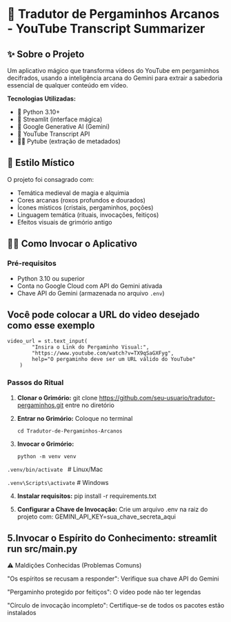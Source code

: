 # 🔮 Tradutor de Pergaminhos Arcanos - YouTube Transcript Summarizer

## ✨ Sobre o Projeto

Um aplicativo mágico que transforma vídeos do YouTube em pergaminhos decifrados, usando a inteligência arcana do Gemini para extrair a sabedoria essencial de qualquer conteúdo em vídeo.

**Tecnologias Utilizadas:**
- 🐍 Python 3.10+
- 🔮 Streamlit (interface mágica)
- 💎 Google Generative AI (Gemini)
- 📜 YouTube Transcript API
- 🧙‍♂️ Pytube (extração de metadados)

## 🏰 Estilo Místico

O projeto foi consagrado com:
- Temática medieval de magia e alquimia
- Cores arcanas (roxos profundos e dourados)
- Ícones místicos (cristais, pergaminhos, poções)
- Linguagem temática (rituais, invocações, feitiços)
- Efeitos visuais de grimório antigo

## 🧙‍♂️ Como Invocar o Aplicativo

### Pré-requisitos
- Python 3.10 ou superior
- Conta no Google Cloud com API do Gemini ativada
- Chave API do Gemini (armazenada no arquivo `.env`)

## Você pode colocar a URL do video desejado como esse exemplo
```
video_url = st.text_input(
        "Insira o Link do Pergaminho Visual:",
        "https://www.youtube.com/watch?v=TX9qSaGXFyg",
        help="O pergaminho deve ser um URL válido do YouTube"
    )
```



### Passos do Ritual

1. **Clonar o Grimório:**
   git clone https://github.com/seu-usuario/tradutor-pergaminhos.git
   entre no diretório

2. **Entrar no Grimório:**
   Coloque no terminal
   
   ```
   cd Tradutor-de-Pergaminhos-Arcanos
   ```
3. **Invocar o Grimório:**
   ```
   python -m venv venv
   ```
   
```.venv/bin/activate ```        # Linux/Mac
   
```.venv\Scripts\activate```   # Windows

4. **Instalar requisitos:**
   pip install -r requirements.txt

5. **Configurar a Chave de Invocação:**
   Crie um arquivo .env na raiz do projeto com:
   GEMINI_API_KEY=sua_chave_secreta_aqui

5.**Invocar o Espírito do Conhecimento:**
    streamlit run src/main.py
---

⚠️ Maldições Conhecidas (Problemas Comuns)

"Os espíritos se recusam a responder": Verifique sua chave API do Gemini

"Pergaminho protegido por feitiços": O vídeo pode não ter legendas

"Círculo de invocação incompleto": Certifique-se de todos os pacotes estão instalados
